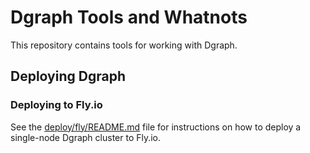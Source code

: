 # Dgraph Tools and Whatnots

This repository contains tools for working with Dgraph.

## Deploying Dgraph

### Deploying to Fly.io

See the [deploy/fly/README.md](deploy/fly/README.md) file for instructions on how to deploy a single-node Dgraph cluster to Fly.io.
